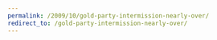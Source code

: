 ```yaml
---
permalink: /2009/10/gold-party-intermission-nearly-over/
redirect_to: /gold-party-intermission-nearly-over/
---
```


